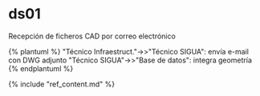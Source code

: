# ds01

Recepción de ficheros CAD por correo electrónico 

{% plantuml %}
"Técnico Infraestruct."->>"Técnico SIGUA": envía e-mail con DWG adjunto
"Técnico SIGUA"->>"Base de datos": integra geometría
{% endplantuml %}

{% include "ref_content.md" %}